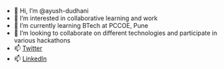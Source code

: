 - 👋 Hi, I’m @ayush-dudhani
- 👀 I’m interested in collaborative learning and work
- 🌱 I’m currently learning BTech at PCCOE, Pune 
- 💞️ I’m looking to collaborate on different technologies and participate in various hackathons
- 📫 <a href="https://twitter.com/ayush_dudhani" > Twitter </a>
- 📫 <a href="https://www.linkedin.com/in/ayush-dudhani-00b521200/"> LinkedIn </a>

<!---
ayush-dudhani/ayush-dudhani is a ✨ special ✨ repository because its `README.md` (this file) appears on your GitHub profile.
You can click the Preview link to take a look at your changes.
--->
